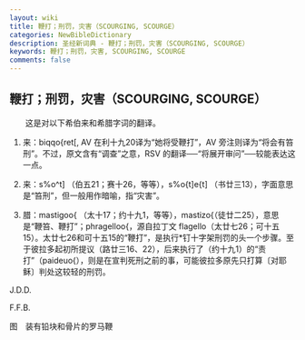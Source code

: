 ```yaml
---
layout: wiki
title: 鞭打；刑罚，灾害（SCOURGING, SCOURGE）
categories: NewBibleDictionary
description: 圣经新词典 - 鞭打；刑罚，灾害（SCOURGING, SCOURGE）
keywords: 鞭打；刑罚，灾害, SCOURGING, SCOURGE
comments: false
---
```


## 鞭打；刑罚，灾害（SCOURGING, SCOURGE）

　　这是对以下希伯来和希腊字词的翻译。

1. 来：biqqo{ret[, AV 在利十九20译为“她将受鞭打”，AV 旁注则译为“将会有笞刑”。不过，原文含有“调查”之意，RSV 的翻译──“将展开审问”──较能表达这一点。

2. 来：s%o^t] （伯五21；赛十26，等等），s%o{t]e{t] （书廿三13），字面意思是“笞刑”，但一般用作暗喻，指“灾害”。

3. 腊：mastigoo{ （太十17；约十九1，等等），mastizo{（徒廿二25），意思是“鞭笞、鞭打”；phragelloo{，源自拉丁文 flagello（太廿七26；可十五15）。太廿七26和可十五15的“鞭打”，是执行*钉十字架刑罚的头一个步骤。至于彼拉多起初所提议（路廿三16、22），后来执行了（约十九1）的“责打”（paideuo{），则是在宣判死刑之前的事，可能彼拉多原先只打算〔对耶稣〕判处这较轻的刑罚。

J.D.D.

F.F.B.

图　装有铅块和骨片的罗马鞭








